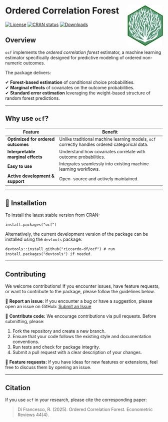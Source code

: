 # Ordered Correlation Forest <a href="https://riccardo-df.github.io/ocf/"><img src="man/figures/logo.svg" align="right" height="130"/></a>

[![License](https://img.shields.io/badge/license-MIT-blue.svg)](https://opensource.org/licenses/MIT) 
[![CRAN status](https://www.r-pkg.org/badges/version/ocf)](https://CRAN.R-project.org/package=ocf) 
[![Downloads](https://cranlogs.r-pkg.org/badges/ocf)](https://CRAN.R-project.org/package=ocf)

## Overview

`ocf` implements the *ordered correlation forest* estimator, a machine learning estimator specifically designed for predictive modeling of ordered non-numeric outcomes.

The package delivers:

✔ **Forest-based estimation** of conditional choice probabilities.\
✔ **Marginal effects** of covariates on the outcome probabilities.\
✔ **Standard error estimation** leveraging the weight-based structure of random forest predictions.

------------------------------------------------------------------------

## Why use `ocf`?

| Feature                            | Benefit                                                                                       |
|-------------------------|----------------------------------------------|
| **Optimized for ordered outcomes** | Unlike traditional machine learning models, `ocf` correctly handles ordered categorical data. |
| **Interpretable marginal effects** | Understand how covariates correlate with outcome probabilities.                               |
| **Easy to use**                    | Integrates seamlessly into existing machine learning workflows.                               |
| **Active development & support**   | Open-source and actively maintained.                                                          |

------------------------------------------------------------------------

## 🚀 Installation

To install the latest stable version from CRAN:

```         
install.packages("ocf")
```

Alternatively, the current development version of the package can be installed using the `devtools` package:

```         
devtools::install_github("riccardo-df/ocf") # run install.packages("devtools") if needed.
```

------------------------------------------------------------------------

## Contributing

We welcome contributions! If you encounter issues, have feature requests, or want to contribute to the package, please follow the guidelines below.

📌 **Report an issue:** If you encounter a bug or have a suggestion, please open an issue on GitHub: [Submit an Issue](https://github.com/riccardo-df/ocf/issues)

📌 **Contribute code:** We encourage contributions via pull requests. Before submitting, please:
1. Fork the repository and create a new branch.
2. Ensure that your code follows the existing style and documentation conventions.
3. Run tests and check for package integrity.
4. Submit a pull request with a clear description of your changes.

📌 **Feature requests:** If you have ideas for new features or extensions, feel free to discuss them by opening an issue.

------------------------------------------------------------------------

## Citation

If you use `ocf` in your research, please cite the corresponding paper:

> Di Francesco, R. (2025). Ordered Correlation Forest. Econometric Reviews 44(4).
